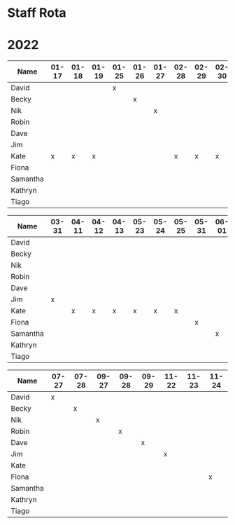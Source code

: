 # Staff Rota

# 2022

|Name|01-17|01-18|01-19|01-25|01-26|01-27|02-28|02-29|02-30|03-29|03-30|
|-|-|-|-|-|-|-|-|-|-|-|-|
|David   | | | |x| | | | | | | |
|Becky   | | | | |x| | | | | | |
|Nik     | | | | | |x| | | | | |
|Robin   | | | | | | | | | |x| |
|Dave    | | | | | | | | | | |x|
|Jim     | | | | | | | | | | | |
|Kate    |x|x|x| | | |x|x|x| | |
|Fiona   | | | | | | | | | | | |
|Samantha| | | | | | | | | | | |
|Kathryn | | | | | | | | | | | |
|Tiago   | | | | | | | | | | | |

|Name|03-31|04-11|04-12|04-13|05-23|05-24|05-25|05-31|06-01|06-02|07-26|
|-|-|-|-|-|-|-|-|-|-|-|-|
|David   | | | | | | | | | | | |
|Becky   | | | | | | | | | | | |
|Nik     | | | | | | | | | | | |
|Robin   | | | | | | | | | | | |
|Dave    | | | | | | | | | | | |
|Jim     |x| | | | | | | | | | |
|Kate    | |x|x|x|x|x|x| | | | |
|Fiona   | | | | | | | |x| | | |
|Samantha| | | | | | | | |x| | |
|Kathryn | | | | | | | | | |x| |
|Tiago   | | | | | | | | | | |x|

|Name|07-27|07-28|09-27|09-28|09-29|11-22|11-23|11-24|
|-|-|-|-|-|-|-|-|-|
|David   |x| | | | | | | | | | |
|Becky   | |x| | | | | | | | | |
|Nik     | | |x| | | | | | | | |
|Robin   | | | |x| | | | | | | |
|Dave    | | | | |x| | | | | | |
|Jim     | | | | | |x| | | | | |
|Kate    | | | | | | | | | | | |
|Fiona   | | | | | | | |x| | | |
|Samantha| | | | | | | | |x| | |
|Kathryn | | | | | | | | | |x| |
|Tiago   | | | | | | | | | | |x|
